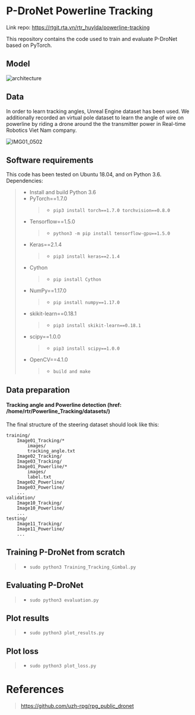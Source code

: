 # P-DroNet Powerline Tracking

Link repo: https://rtgit.rta.vn/rtr_huylda/powerline-tracking

<p>This repository contains the code used to train and evaluate P-DroNet based on PyTorch.</p>

## Model

![architecture](./imgs/architecture.png)

## Data

<p>In order to learn tracking angles, Unreal Engine dataset has been used. We additionally recorded an virtual pole dataset to learn the angle of wire on powerline by riding a drone around the the transmitter power in Real-time Robotics Viet Nam company.</p>

![IMG01_0502](./imgs/IMG01_0502.png)

## Software requirements

This code has been tested on Ubuntu 18.04, and on Python 3.6.
Dependencies:

> - Install and build Python 3.6
> - PyTorch==1.7.0
>   > - `pip3 install torch==1.7.0 torchvision==0.8.0`
> - Tensorflow==1.5.0
>   > - `python3 -m pip install tensorflow-gpu==1.5.0`
> - Keras==2.1.4
>   > - `pip3 install keras==2.1.4`
> - Cython
>   > - `pip install Cython`
> - NumPy==1.17.0
>   > - `pip install numpy==1.17.0`
> - skikit-learn==0.18.1
>   > - `pip3 install skikit-learn==0.18.1`
> - scipy==1.0.0
>   > - `pip3 install scipy==1.0.0`
> - OpenCV==4.1.0
>   > - `build and make`

## Data preparation

#### Tracking angle and Powerline detection (href: /home/rtr/Powerline_Tracking/datasets/)

The final structure of the steering dataset should look like this:

```
training/
    Image01_Tracking/*
        images/
        tracking_angle.txt
    Image02_Tracking/
    Image03_Tracking/
    Image01_Powerline/*
        images/
        label.txt
    Image02_Powerline/
    Image03_Powerline/
    ...
validation/
    Image10_Tracking/
    Image10_Powerline/
    ...
testing/
    Image11_Tracking/
    Image11_Powerline/
    ...
```

## Training P-DroNet from scratch

> - `sudo python3 Training_Tracking_Gimbal.py`

## Evaluating P-DroNet

> - `sudo python3 evaluation.py`

## Plot results

> - `sudo python3 plot_results.py`

## Plot loss

> - `sudo python3 plot_loss.py`

# References

> https://github.com/uzh-rpg/rpg_public_dronet
